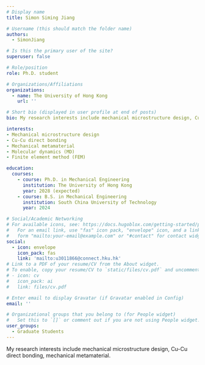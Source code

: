 ```yaml
---
# Display name
title: Simon Siming Jiang

# Username (this should match the folder name)
authors:
  - SimonJiang

# Is this the primary user of the site?
superuser: false

# Role/position
role: Ph.D. student

# Organizations/Affiliations
organizations:
  - name: The University of Hong Kong
    url: ''

# Short bio (displayed in user profile at end of posts)
bio: My research interests include mechanical microstructure design, Cu-Cu direct bonding, mechanical metamaterial.

interests:
- Mechanical microstructure design
- Cu-Cu direct bonding
- Mechanical metamaterial
- Molecular dynamics (MD)
- Finite element method (FEM)

education:
  courses:
    - course: Ph.D. in Mechanical Engineering
      institution: The University of Hong Kong
      year: 2028 (expected)
    - course: B.S. in Mechanical Engineering
      institution: South China University of Technology
      year: 2024

# Social/Academic Networking
# For available icons, see: https://docs.hugoblox.com/getting-started/page-builder/#icons
#   For an email link, use "fas" icon pack, "envelope" icon, and a link in the
#   form "mailto:your-email@example.com" or "#contact" for contact widget.
social:
  - icon: envelope
    icon_pack: fas
    link: 'mailto:u3011866@connect.hku.hk' 
# Link to a PDF of your resume/CV from the About widget.
# To enable, copy your resume/CV to `static/files/cv.pdf` and uncomment the lines below.
# - icon: cv
#   icon_pack: ai
#   link: files/cv.pdf

# Enter email to display Gravatar (if Gravatar enabled in Config)
email: ''

# Organizational groups that you belong to (for People widget)
#   Set this to `[]` or comment out if you are not using People widget.
user_groups:
  - Graduate Students
---
```


My research interests include mechanical microstructure design, Cu-Cu direct bonding, mechanical metamaterial.